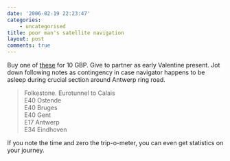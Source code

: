 ```yaml
---
date: '2006-02-19 22:23:47'
categories:
    - uncategorised
title: poor man's satellite navigation
layout: post
comments: true
---
```


Buy one of
[these](http://www.amazon.co.uk/exec/obidos/ASIN/0749547103/qid=1140362110/sr=2-2/ref=sr_2_3_2/026-5546328-6308424)
for 10 GBP. Give to partner as early Valentine present. Jot down
following notes as contingency in case navigator happens to be asleep
during crucial section around Antwerp ring road.
> Folkestone. Eurotunnel to Calais \
>  E40 Ostende \
>  E40 Bruges \
>  E40 Gent \
>  E17 Antwerp \
>  E34 Eindhoven

If you note the time and zero the trip-o-meter, you can even get
statistics on your journey.

